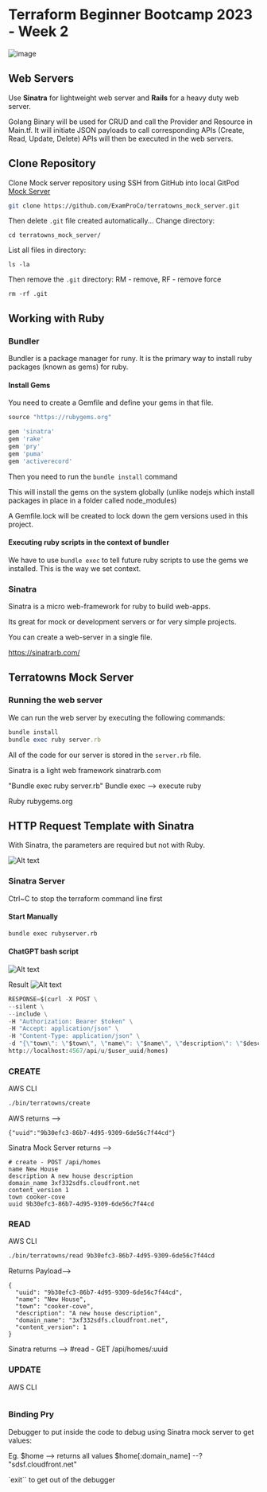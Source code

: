 # Terraform Beginner Bootcamp 2023 - Week 2

![image](https://github.com/FranceGall/terraform-beginner-bootcamp-2023/assets/35935505/f479c917-aa87-465e-999a-a1615a9c2c5f)

## Web Servers

Use **Sinatra** for lightweight web server and **Rails** for a heavy duty web server.

Golang Binary will be used for CRUD and call the Provider and Resource in Main.tf.
It will initiate JSON payloads to call corresponding APIs (Create, Read, Update, Delete)
APIs will then be executed in the web servers.

## Clone Repository 
Clone Mock server repository using SSH from GitHub into local GitPod
[Mock Server](https://github.com/ExamProCo/terratowns_mock_server.git)

```sh
git clone https://github.com/ExamProCo/terratowns_mock_server.git
```

Then delete `.git` file created automatically...
Change directory:
```
cd terratowns_mock_server/
```
List all files in directory:
```
ls -la
```
Then remove the `.git` directory:
RM - remove, RF - remove force
```
rm -rf .git
```

## Working with Ruby

### Bundler

Bundler is a package manager for runy.
It is the primary way to install ruby packages (known as gems) for ruby.

#### Install Gems

You need to create a Gemfile and define your gems in that file.

```rb
source "https://rubygems.org"

gem 'sinatra'
gem 'rake'
gem 'pry'
gem 'puma'
gem 'activerecord'
```

Then you need to run the `bundle install` command

This will install the gems on the system globally (unlike nodejs which install packages in place in a folder called node_modules)

A Gemfile.lock will be created to lock down the gem versions used in this project.

#### Executing ruby scripts in the context of bundler

We have to use `bundle exec` to tell future ruby scripts to use the gems we installed. This is the way we set context.

### Sinatra

Sinatra is a micro web-framework for ruby to build web-apps.

Its great for mock or development servers or for very simple projects.

You can create a web-server in a single file.

https://sinatrarb.com/

## Terratowns Mock Server

### Running the web server

We can run the web server by executing the following commands:

```rb
bundle install
bundle exec ruby server.rb
```

All of the code for our server is stored in the `server.rb` file.

Sinatra is a light web framework sinatrarb.com

"Bundle exec ruby server.rb"
Bundle exec --> execute ruby

Ruby rubygems.org

## HTTP Request Template with Sinatra

With Sinatra, the parameters are required but not with Ruby.

![Alt text](image.png)

### Sinatra Server

Ctrl~C to stop the terraform command line first

#### Start Manually
```sh
bundle exec rubyserver.rb
```

#### ChatGPT bash script

![Alt text](image-3.png)

Result
![Alt text](image-4.png)

```tf
RESPONSE=$(curl -X POST \
--silent \
--include \
-H "Authorization: Bearer $token" \
-H "Accept: application/json" \
-H "Content-Type: application/json" \
-d "{\"town\": \"$town\", \"name\": \"$name\", \"description\": \"$description\", \"domain_name\": \"$domain_name\", \"content_version\": $content_version}" \
http://localhost:4567/api/u/$user_uuid/homes)
```

### CREATE

AWS CLI
```sh
./bin/terratowns/create
```
AWS returns --> 
```
{"uuid":"9b30efc3-86b7-4d95-9309-6de56c7f44cd"}
```

Sinatra Mock Server returns -->
```
# create - POST /api/homes
name New House
description A new house description
domain_name 3xf332sdfs.cloudfront.net
content_version 1
town cooker-cove
uuid 9b30efc3-86b7-4d95-9309-6de56c7f44cd
```

### READ
AWS CLI
```sh
./bin/terratowns/read 9b30efc3-86b7-4d95-9309-6de56c7f44cd
```
Returns Payload-->
```
{
  "uuid": "9b30efc3-86b7-4d95-9309-6de56c7f44cd",
  "name": "New House",
  "town": "cooker-cove",
  "description": "A new house description",
  "domain_name": "3xf332sdfs.cloudfront.net",
  "content_version": 1
}
```
Sinatra returns -->
 #read - GET /api/homes/:uuid

### UPDATE
AWS CLI
```sh

```

### Binding Pry
Debugger to put inside the code to debug using Sinatra mock server to get values:

Eg. $home --> returns all values
    $home[:domain_name] --? "sdsf.cloudfront.net"

`exit`` to get out of the debugger
